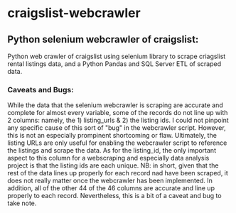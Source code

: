 # craigslist-webcrawler
## Python selenium webcrawler of craigslist: 

Python web crawler of craigslist using selenium library to scrape criagslist rental listings data, and a Python Pandas and SQL Server ETL of scraped data. 


### Caveats and Bugs:

While the data that the selenium webcrawler is scraping are accurate and complete for almost every variable, some of the records do not line up with 2 columns: namely, the 1) listing_urls & 2) the listing ids. I could not pinpoint any specific cause of this sort of "bug" in the webcrawler script. However, this is not an especially prompinent shortcoming or flaw. Ultimately, the listing URLs are only useful for enabling the webcrawler script to reference the listings and scrape the data. As for the listing_id, the only important aspect to this column for a webscraping and especially data analysis project is that the listing ids are each unique. NB: in short, given that the rest of the data lines up properly for each record nad have been scraped, it does not really matter once the webcrawler has been implemented. In addition, all of the other 44 of the 46 columns are accurate and line up properly to each record. Nevertheless, this is a bit of a caveat and bug to take note.  

